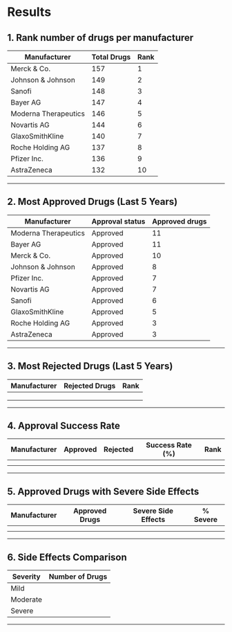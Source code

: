 # Results

## 1. Rank number of drugs per manufacturer  

| Manufacturer         | Total Drugs | Rank |
|----------------------|-------------|------|
| Merck & Co.          | 157         | 1    |
| Johnson & Johnson    | 149         | 2    |
| Sanofi               | 148         | 3    |
| Bayer AG             | 147         | 4    |
| Moderna Therapeutics | 146         | 5    |
| Novartis AG          | 144         | 6    |
| GlaxoSmithKline      | 140         | 7    |
| Roche Holding AG     | 137         | 8    |
| Pfizer Inc.          | 136         | 9    |
| AstraZeneca          | 132         | 10   |
---------------------------------------------

## 2. Most Approved Drugs (Last 5 Years)

|     Manufacturer     | Approval status | Approved drugs |
|----------------------|-----------------|----------------|
| Moderna Therapeutics | Approved        |  11            |
| Bayer AG             | Approved        |  11            | 
| Merck & Co.          | Approved        |  10            |
| Johnson & Johnson    | Approved        |  8             |
| Pfizer Inc.          | Approved        |  7             |
| Novartis AG          | Approved        |  7             |
| Sanofi               | Approved        |  6             |
| GlaxoSmithKline      | Approved        |  5             |
| Roche Holding AG     | Approved        |  3             |
| AstraZeneca          | Approved        |  3             |
-----------------------------------------------------------

## 3. Most Rejected Drugs (Last 5 Years)
| Manufacturer | Rejected Drugs | Rank |
|--------------|----------------|------|
|              |                |      |
|              |                |      |
|              |                |      |

---

## 4. Approval Success Rate
| Manufacturer | Approved | Rejected | Success Rate (%) | Rank |
|--------------|----------|----------|------------------|------|
|              |          |          |                  |      |
|              |          |          |                  |      |

---

## 5. Approved Drugs with Severe Side Effects
| Manufacturer | Approved Drugs | Severe Side Effects | % Severe |
|--------------|----------------|---------------------|----------|
|              |                |                     |          |
|              |                |                     |          |

---

## 6. Side Effects Comparison
| Severity   | Number of Drugs |
|------------|-----------------|
| Mild       |                 |
| Moderate   |                 |
| Severe     |                 |

---



	

